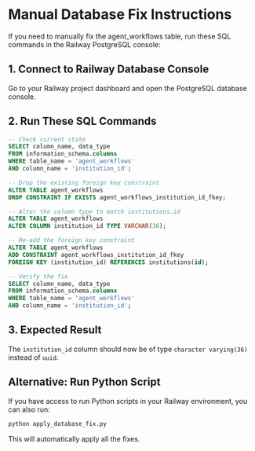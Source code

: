 # Manual Database Fix Instructions

If you need to manually fix the agent_workflows table, run these SQL commands in the Railway PostgreSQL console:

## 1. Connect to Railway Database Console
Go to your Railway project dashboard and open the PostgreSQL database console.

## 2. Run These SQL Commands

```sql
-- Check current state
SELECT column_name, data_type 
FROM information_schema.columns 
WHERE table_name = 'agent_workflows' 
AND column_name = 'institution_id';

-- Drop the existing foreign key constraint
ALTER TABLE agent_workflows 
DROP CONSTRAINT IF EXISTS agent_workflows_institution_id_fkey;

-- Alter the column type to match institutions.id
ALTER TABLE agent_workflows 
ALTER COLUMN institution_id TYPE VARCHAR(36);

-- Re-add the foreign key constraint
ALTER TABLE agent_workflows 
ADD CONSTRAINT agent_workflows_institution_id_fkey 
FOREIGN KEY (institution_id) REFERENCES institutions(id);

-- Verify the fix
SELECT column_name, data_type 
FROM information_schema.columns 
WHERE table_name = 'agent_workflows' 
AND column_name = 'institution_id';
```

## 3. Expected Result
The `institution_id` column should now be of type `character varying(36)` instead of `uuid`.

## Alternative: Run Python Script
If you have access to run Python scripts in your Railway environment, you can also run:
```bash
python apply_database_fix.py
```

This will automatically apply all the fixes.
